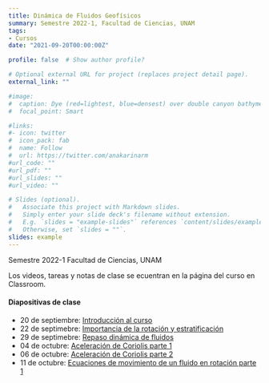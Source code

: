 ```yaml
---
title: Dinámica de Fluidos Geofísicos
summary: Semestre 2022-1, Facultad de Ciencias, UNAM
tags:
- Cursos
date: "2021-09-20T00:00:00Z"

profile: false  # Show author profile?

# Optional external URL for project (replaces project detail page).
external_link: ""

#image:
#  caption: Dye (red=lightest, blue=densest) over double canyon bathymetry during upwelling conditions - Geophysical Fluid Dynamics Lab at UBC.
#  focal_point: Smart

#links:
#- icon: twitter
#  icon_pack: fab
#  name: Follow
#  url: https://twitter.com/anakarinarm
#url_code: ""
#url_pdf: ""
#url_slides: ""
#url_video: ""

# Slides (optional).
#   Associate this project with Markdown slides.
#   Simply enter your slide deck's filename without extension.
#   E.g. `slides = "example-slides"` references `content/slides/example-slides.md`.
#   Otherwise, set `slides = ""`.
slides: example
---
```

Semestre 2022-1 Facultad de Ciencias, UNAM

Los videos, tareas y notas de clase se ecuentran en la página del curso en Classroom.

#### Diapositivas de clase

* 20 de septiembre: [Introducción al curso](Slides/01_20sep21.html) 
* 22 de septimebre: [Importancia de la rotación y estratificación](Slides/02_22sep21.html)
* 29 de septimebre: [Repaso dinámica de fluidos](Slides/04_29sep21.html)
* 04 de octubre: [Aceleración de Coriolis parte 1](Slides/05_04oct21.html)
* 06 de octubre: [Aceleración de Coriolis parte 2](Slides/06_06oct21.html)
* 11 de octubre: [Ecuaciones de movimiento de un fluido en rotación parte 1](Slides/07_11oct21.html)

